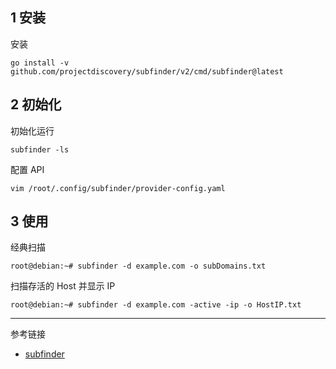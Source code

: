 ## 1 安装

安装

```
go install -v github.com/projectdiscovery/subfinder/v2/cmd/subfinder@latest
```

## 2 初始化

初始化运行

```
subfinder -ls
```

配置 API

```
vim /root/.config/subfinder/provider-config.yaml
```

## 3 使用

经典扫描

```
root@debian:~# subfinder -d example.com -o subDomains.txt
```

扫描存活的 Host 并显示 IP

```
root@debian:~# subfinder -d example.com -active -ip -o HostIP.txt
```

---

参考链接

- [subfinder](https://www.kali.org/tools/subfinder/)

